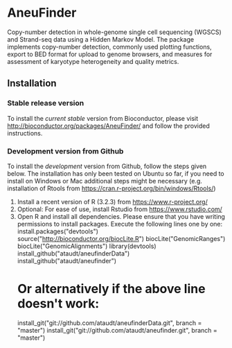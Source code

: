 AneuFinder
==========

Copy-number detection in whole-genome single cell sequencing (WGSCS) and Strand-seq data using a Hidden Markov Model. The package implements copy-number detection, commonly used plotting functions, export to BED format for upload to genome browsers, and measures for assessment of karyotype heterogeneity and quality metrics.

Installation
------------

### Stable release version
To install the *current stable* version from Bioconductor, please visit http://bioconductor.org/packages/AneuFinder/ and follow the provided instructions.

### Development version from Github
To install the *development* version from Github, follow the steps given below. The installation has only been tested on Ubuntu so far, if you need to install on Windows or Mac additional steps might be necessary (e.g. installation of Rtools from https://cran.r-project.org/bin/windows/Rtools/)
1. Install a recent version of R (3.2.3) from https://www.r-project.org/
2. Optional: For ease of use, install Rstudio from https://www.rstudio.com/
3. Open R and install all dependencies. Please ensure that you have writing permissions to install packages. Execute the following lines one by one:
	install.packages("devtools")
	source("http://bioconductor.org/biocLite.R")
	biocLite("GenomicRanges")
	biocLite("GenomicAlignments")
	library(devtools)
	install_github("ataudt/aneufinderData")
	install_github("ataudt/aneufinder")
	# Or alternatively if the above line doesn't work:
	install_git("git://github.com/ataudt/aneufinderData.git", branch = "master")
	install_git("git://github.com/ataudt/aneufinder.git", branch = "master")

